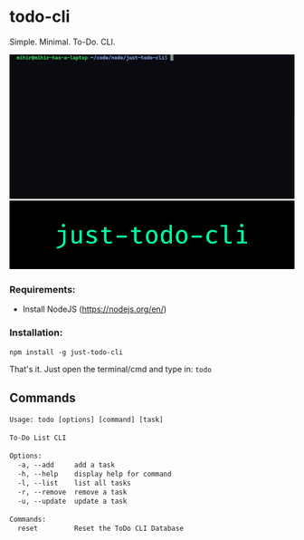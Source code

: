 # todo-cli

Simple. Minimal. To-Do. CLI.

![tutorial](tutorial.gif)
![just-todo-cli](just-todo-cli.png)

### Requirements:

- Install NodeJS (<https://nodejs.org/en/>)

### Installation:

    npm install -g just-todo-cli

That's it. Just open the terminal/cmd and type in: `todo`

## Commands

```
Usage: todo [options] [command] [task]

To-Do List CLI

Options:
  -a, --add     add a task
  -h, --help    display help for command
  -l, --list    list all tasks
  -r, --remove  remove a task
  -u, --update  update a task

Commands:
  reset         Reset the ToDo CLI Database
```
